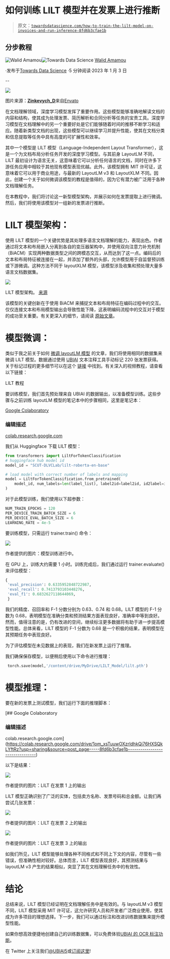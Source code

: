 # 如何训练 LILT 模型并在发票上进行推断

> 原文：[`towardsdatascience.com/how-to-train-the-lilt-model-on-invoices-and-run-inference-8fd6b3cfae1b`](https://towardsdatascience.com/how-to-train-the-lilt-model-on-invoices-and-run-inference-8fd6b3cfae1b)

## 分步教程

[](https://walidamamou.medium.com/?source=post_page-----8fd6b3cfae1b--------------------------------)![Walid Amamou](https://walidamamou.medium.com/?source=post_page-----8fd6b3cfae1b--------------------------------)[](https://towardsdatascience.com/?source=post_page-----8fd6b3cfae1b--------------------------------)![Towards Data Science](https://towardsdatascience.com/?source=post_page-----8fd6b3cfae1b--------------------------------) [Walid Amamou](https://walidamamou.medium.com/?source=post_page-----8fd6b3cfae1b--------------------------------)

·发布于[Towards Data Science](https://towardsdatascience.com/?source=post_page-----8fd6b3cfae1b--------------------------------) ·5 分钟阅读·2023 年 1 月 3 日

--

![](img/f78a852d92471c06d30e5522584f4505.png)

图片来源：[**Zinkevych_D**](https://elements.envato.com/user/Zinkevych_D)来自[Envato](https://elements.envato.com/close-up-of-an-invoice-being-signed-HL7W2QD)

在文档理解领域，深度学习模型发挥了重要作用。这些模型能够准确地解读文档的内容和结构，使其成为处理发票、简历解析和合同分析等任务的宝贵工具。深度学习模型在文档理解中的另一个重要好处是它们能够随着时间的推移不断学习和适应。随着新类型文档的出现，这些模型可以继续学习并提升性能，使其在文档分类和信息提取等任务中具有高度的可扩展性和效率。

其中一个模型是 LILT 模型（Language-Independent Layout Transformer），这是一个为文档布局分析任务开发的深度学习模型。与其前身 LayoutLM 不同，LILT 最初设计为语言无关，这意味着它可以分析任何语言的文档，同时在许多下游任务应用中相较于其他现有模型表现优越。此外，该模型拥有 MIT 许可证，这意味着它可以用于商业用途，与最新的 LayoutLM v3 和 LayoutXLM 不同。因此，创建一个关于如何微调该模型的教程是值得的，因为它有潜力被广泛用于各种文档理解任务。

在本教程中，我们将讨论这一新型模型架构，并展示如何在发票提取上进行微调。然后，我们将使用该模型对一组新的发票进行推断。

# LILT 模型架构：

使用 LILT 模型的一个关键优势是其处理多语言文档理解的能力，表现出色。作者通过将文本和布局嵌入分离到各自的变压器架构中，并使用双向注意力补充机制（BiACM）实现两种数据类型之间的跨模态交互，从而达到了这一点。编码后的文本和布局特征被连接在一起，并添加了额外的头部，允许模型用于自监督预训练或下游微调。这种方法不同于 layoutXLM 模型，该模型涉及收集和预处理大量多语言文档数据集。

![](img/80a1dfef3ac7ef69893a1ca01e382149.png)

LILT 模型架构。 [来源](https://arxiv.org/pdf/2202.13669.pdf)

该模型的关键创新在于使用 BiACM 来捕捉文本和布局特征在编码过程中的交互。仅仅连接文本和布局模型输出会导致性能下降，这表明编码流程中的交互对于模型的成功至关重要。有关更深入的细节，请阅读 [原始文章](https://arxiv.org/pdf/2202.13669.pdf)。

# 模型微调：

类似于我之前关于如何 [微调 layoutLM 模型](https://medium.com/towards-data-science/fine-tuning-layoutlm-v3-for-invoice-processing-e64f8d2c87cf) 的文章，我们将使用相同的数据集来微调 LILT 模型。数据通过使用 [UBIAI](https://ubiai.tools) 文本注释工具手动标记 220 张发票获得。关于标记过程的更多细节可以在这个 [链接](https://medium.com/towards-data-science/how-to-annotate-pdfs-and-scanned-images-for-nlp-applications-f7b7b1db5c4a) 中找到。有关深入的视频教程，请查看以下链接：

LILT 教程

要训练模型，我们首先预处理来自 UBIAI 的数据输出，以准备模型训练。这些步骤与之前训练 layoutLM 模型的笔记本中的步骤相同，这里是笔记本：

[Google Colaboratory](https://colab.research.google.com/drive/1RQwdD86PUfrsL2GAJkl2o-zAb0CjT1N1?usp=sharing&authuser=2&source=post_page-----8fd6b3cfae1b--------------------------------#scrollTo=iInYrU6DpD5p)

### 编辑描述

[colab.research.google.com](https://colab.research.google.com/drive/1RQwdD86PUfrsL2GAJkl2o-zAb0CjT1N1?usp=sharing&authuser=2&source=post_page-----8fd6b3cfae1b--------------------------------#scrollTo=iInYrU6DpD5p)

我们从 Huggingface 下载 LILT 模型：

```py
from transformers import LiltForTokenClassification
# huggingface hub model id
model_id = "SCUT-DLVCLab/lilt-roberta-en-base"

# load model with correct number of labels and mapping
model = LiltForTokenClassification.from_pretrained(
    model_id, num_labels=len(label_list), label2id=label2id, id2label=id2label
)
```

对于此模型训练，我们使用以下超参数：

```py
NUM_TRAIN_EPOCHS = 120
PER_DEVICE_TRAIN_BATCH_SIZE = 6
PER_DEVICE_EVAL_BATCH_SIZE = 6
LEARNING_RATE = 4e-5
```

要训练模型，只需运行 trainer.train() 命令：

![](img/cb180a75e6c077e3640da1a3545a721d.png)

作者提供的图片：模型训练进行中。

在 GPU 上，训练大约需要 1 小时。训练完成后，我们通过运行 trainer.evaluate() 来评估模型：

```py
{
 'eval_precision': 0.6335952848722987,
 'eval_recall': 0.7413793103448276,
 'eval_f1': 0.6832627118644069,
 }
```

我们的精度、召回率和 F-1 分数分别为 0.63、0.74 和 0.68。LILT 模型的 F-1 分数为 0.68，表明模型在准确分类和预测结果方面表现良好，准确率中等到良好。然而，值得注意的是，仍有改进的空间，继续标注更多数据将有助于进一步提高模型性能。总体来看，LILT 模型的 F-1 分数为 0.68 是一个积极的结果，表明模型在其预期任务中表现良好。

为了评估模型在未见数据上的表现，我们在新发票上运行了推理。

我们确保保存模型，以便稍后使用以下命令进行推理：

```py
 torch.save(model,'/content/drive/MyDrive/LILT_Model/lilt.pth')
```

# 模型推理：

要在新的发票上测试模型，我们运行下面的推理脚本：

[](https://colab.research.google.com/drive/1om_xsTuuwOXzrldhkQj76HXSQkLYftRz?usp=sharing&source=post_page-----8fd6b3cfae1b--------------------------------) [## Google Colaboratory

### 编辑描述

colab.research.google.com](https://colab.research.google.com/drive/1om_xsTuuwOXzrldhkQj76HXSQkLYftRz?usp=sharing&source=post_page-----8fd6b3cfae1b--------------------------------)

以下是结果：

![](img/b13a558feb2c6205e1b2c1356f2557a7.png)

作者提供的图片：LILT 在发票 1 上的输出

LILT 模型正确识别了广泛的实体，包括卖方名称、发票号码和总金额。让我们再尝试几张发票：

![](img/50a46c6abf6d0520ca68f0e058cbaeb0.png)

作者提供的图片：LILT 在发票 2 上的输出

![](img/9c92e307369f4cd2a32d2f48003c33f7.png)

作者提供的图片：LILT 在发票 3 上的输出

如我们所见，LILT 模型能够处理各种不同格式和不同上下文的内容，尽管有一些错误，但准确性相对较好。总体而言，LILT 模型表现良好，其预测结果与 layoutLM v3 产生的结果相似，突显了其在文档理解任务中的有效性。

# 结论

总结来说，LILT 模型已经证明在文档理解任务中是有效的。与 layoutLM v3 模型不同，LILT 模型采用 MIT 许可证，这允许研究人员和开发者广泛商业使用，使其成为许多项目的理想选择。下一步，我们可以通过标注和改进训练数据集来提升模型性能。

如果你想高效便捷地创建自己的训练数据集，可以免费体验[UBIAI 的 OCR 标注功能](https://ubiai.tools/Signup)。

在 Twitter 上关注我们[@UBIAI5](https://twitter.com/UBIAI5)或[订阅这里](https://walidamamou.medium.com/subscribe)!
